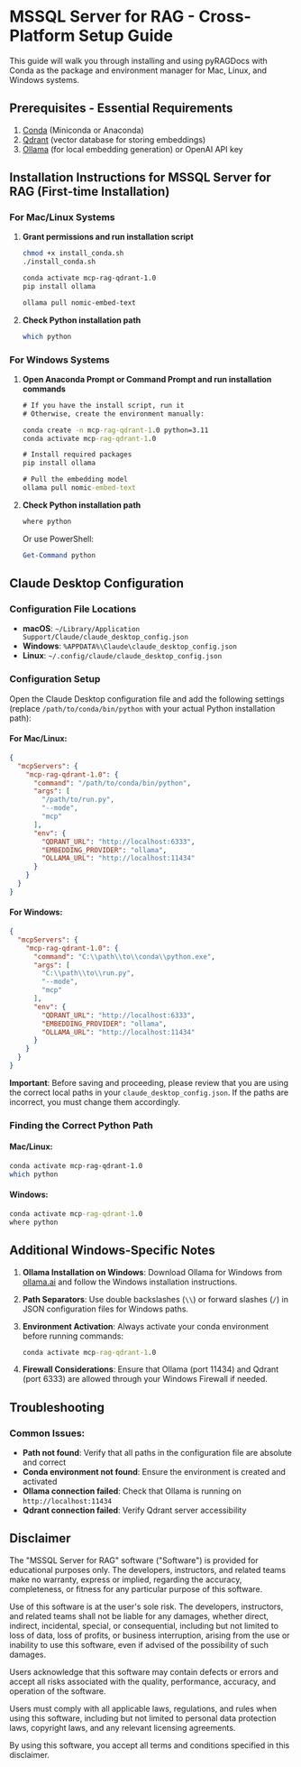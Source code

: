 # MSSQL Server for RAG - Cross-Platform Setup Guide

This guide will walk you through installing and using pyRAGDocs with Conda as the package and environment manager for Mac, Linux, and Windows systems.

## Prerequisites - Essential Requirements

1. [Conda](https://docs.conda.io/en/latest/miniconda.html) (Miniconda or Anaconda)
2. [Qdrant](https://qdrant.tech/) (vector database for storing embeddings)
3. [Ollama](https://ollama.ai/) (for local embedding generation) or OpenAI API key

## Installation Instructions for MSSQL Server for RAG (First-time Installation)

### For Mac/Linux Systems

1. **Grant permissions and run installation script**

   ```bash
   chmod +x install_conda.sh
   ./install_conda.sh

   conda activate mcp-rag-qdrant-1.0
   pip install ollama

   ollama pull nomic-embed-text
   ```

2. **Check Python installation path**

   ```bash
   which python
   ```

### For Windows Systems

1. **Open Anaconda Prompt or Command Prompt and run installation commands**

   ```cmd
   # If you have the install script, run it
   # Otherwise, create the environment manually:
   
   conda create -n mcp-rag-qdrant-1.0 python=3.11
   conda activate mcp-rag-qdrant-1.0
   
   # Install required packages
   pip install ollama
   
   # Pull the embedding model
   ollama pull nomic-embed-text
   ```

2. **Check Python installation path**

   ```cmd
   where python
   ```

   Or use PowerShell:
   ```powershell
   Get-Command python
   ```

## Claude Desktop Configuration

### Configuration File Locations

- **macOS**: `~/Library/Application Support/Claude/claude_desktop_config.json`
- **Windows**: `%APPDATA%\Claude\claude_desktop_config.json`
- **Linux**: `~/.config/claude/claude_desktop_config.json`

### Configuration Setup

Open the Claude Desktop configuration file and add the following settings (replace `/path/to/conda/bin/python` with your actual Python installation path):

#### For Mac/Linux:
```json
{
  "mcpServers": {
    "mcp-rag-qdrant-1.0": {
      "command": "/path/to/conda/bin/python",
      "args": [
        "/path/to/run.py",
        "--mode",
        "mcp"
      ],
      "env": {
        "QDRANT_URL": "http://localhost:6333",
        "EMBEDDING_PROVIDER": "ollama",
        "OLLAMA_URL": "http://localhost:11434"
      }
    }
  }
}
```

#### For Windows:
```json
{
  "mcpServers": {
    "mcp-rag-qdrant-1.0": {
      "command": "C:\\path\\to\\conda\\python.exe",
      "args": [
        "C:\\path\\to\\run.py",
        "--mode",
        "mcp"
      ],
      "env": {
        "QDRANT_URL": "http://localhost:6333",
        "EMBEDDING_PROVIDER": "ollama",
        "OLLAMA_URL": "http://localhost:11434"
      }
    }
  }
}
```

**Important**: Before saving and proceeding, please review that you are using the correct local paths in your `claude_desktop_config.json`. If the paths are incorrect, you must change them accordingly.

### Finding the Correct Python Path

#### Mac/Linux:
```bash
conda activate mcp-rag-qdrant-1.0
which python
```

#### Windows:
```cmd
conda activate mcp-rag-qdrant-1.0
where python
```

## Additional Windows-Specific Notes

1. **Ollama Installation on Windows**: Download Ollama for Windows from [ollama.ai](https://ollama.ai/) and follow the Windows installation instructions.

2. **Path Separators**: Use double backslashes (`\\`) or forward slashes (`/`) in JSON configuration files for Windows paths.

3. **Environment Activation**: Always activate your conda environment before running commands:
   ```cmd
   conda activate mcp-rag-qdrant-1.0
   ```

4. **Firewall Considerations**: Ensure that Ollama (port 11434) and Qdrant (port 6333) are allowed through your Windows Firewall if needed.

## Troubleshooting

### Common Issues:
- **Path not found**: Verify that all paths in the configuration file are absolute and correct
- **Conda environment not found**: Ensure the environment is created and activated
- **Ollama connection failed**: Check that Ollama is running on `http://localhost:11434`
- **Qdrant connection failed**: Verify Qdrant server accessibility

## Disclaimer

The "MSSQL Server for RAG" software ("Software") is provided for educational purposes only. The developers, instructors, and related teams make no warranty, express or implied, regarding the accuracy, completeness, or fitness for any particular purpose of this software.

Use of this software is at the user's sole risk. The developers, instructors, and related teams shall not be liable for any damages, whether direct, indirect, incidental, special, or consequential, including but not limited to loss of data, loss of profits, or business interruption, arising from the use or inability to use this software, even if advised of the possibility of such damages.

Users acknowledge that this software may contain defects or errors and accept all risks associated with the quality, performance, accuracy, and operation of the software.

Users must comply with all applicable laws, regulations, and rules when using this software, including but not limited to personal data protection laws, copyright laws, and any relevant licensing agreements.

By using this software, you accept all terms and conditions specified in this disclaimer.
